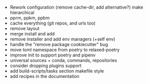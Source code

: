 - Rework configuration (remove cache-dir, add alternative?) make hierarchical
- pprm, ppkm, ppbm
- cache everything (git repos, and urls too)
- remove layout
- merge install and add
- remove installer and add env managers (+self env)
- handle the "remove package cookiecutter" bug
- move toml namespace from poetry to relaxed-poetry
- improve init to support poetry and pipenv
- universal sources + conda, commands, repositories
- consider dropping plugins support
- add build-scripts/tasks section makefile style
- add recipes in the documentation